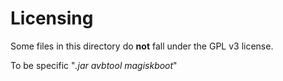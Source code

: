 # Licensing

Some files in this directory do **not** fall under the GPL v3 license.

To be specific "*.jar avbtool magiskboot*"